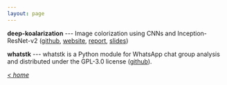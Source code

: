 ```yaml
---
layout: page
---
```


**deep-koalarization** --- Image colorization using CNNs and Inception-ResNet-v2 ([github](https://github.com/baldassarreFe/deep-koalarization), [website](http://lcsrg.me/deep-koalarization), [report](https://github.com/baldassarreFe/deep-koalarization/blob/master/report.pdf), [slides](https://github.com/baldassarreFe/deep-koalarization/blob/master/slides.pdf))

**whatstk** --- whatstk is a Python module for WhatsApp chat group analysis and distributed under the GPL-3.0 license ([github](https://github.com/lucasrodes/whatstk)).

    
[*< home*](index.md)

